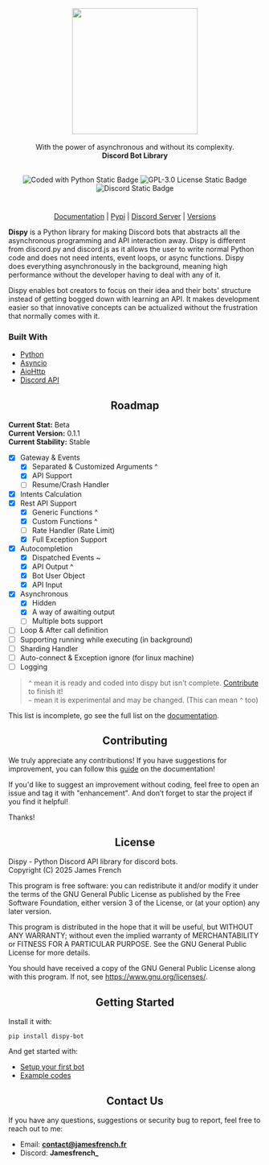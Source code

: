 <div align="center">
  <img src="https://assets.jamesfrench.fr/dispy.png" width="250">
  </br></br>
  With the power of asynchronous and without its complexity.
  </br>
  <strong>Discord Bot Library</strong>
  </br></br>

  ![Coded with Python Static Badge](https://img.shields.io/badge/python-FFFFFF?style=for-the-badge&logo=python&logoColor=FFFFFF&color=306998)
  ![GPL-3.0 License Static Badge](https://img.shields.io/badge/GPL--3.0-FFFFFF?style=for-the-badge&color=%23BD0000)
  ![Discord Static Badge](https://img.shields.io/badge/discord-5865F2?style=for-the-badge&logo=discord&logoColor=white)

</div>

# <p align="center"></p>

<div align="center">
  
  [Documentation](https://dispy.gitbook.io/docs) | [Pypi](https://pypi.org/project/dispy-bot) | [Discord Server](https://discord.gg/NXDsZpqJjT) | [Versions](https://dispy.gitbook.io/docs/informations/changelogs)
</div>
  
**Dispy** is a Python library for making Discord bots that abstracts all the asynchronous programming and API interaction away. Dispy is different from discord.py and discord.js as it allows the user to write normal Python code and does not need intents, event loops, or async functions. Dispy does everything asynchronously in the background, meaning high performance without the developer having to deal with any of it.

Dispy enables bot creators to focus on their idea and their bots' structure instead of getting bogged down with learning an API. It makes development easier so that innovative concepts can be actualized without the frustration that normally comes with it.

### Built With
- [Python](https://www.python.org/)
- [Asyncio](https://docs.python.org/fr/3/library/asyncio.html)
- [AioHttp](https://docs.aiohttp.org/en/stable/)
- [Discord API](https://discord.com/developers/docs/intro#explore-the-apis)

## <div align="center">Roadmap</div>
**Current Stat:** Beta</br>
**Current Version:** 0.1.1</br>
**Current Stability:** Stable</br>

- [x] Gateway & Events
  - [x] Separated & Customized Arguments ^
  - [x] API Support
  - [ ] Resume/Crash Handler
- [x] Intents Calculation
- [x] Rest API Support
  - [x] Generic Functions ^
  - [x] Custom Functions ^
  - [ ] Rate Handler (Rate Limit)
  - [X] Full Exception Support
- [x] Autocompletion
  - [x] Dispatched Events ~
  - [x] API Output ^
  - [x] Bot User Object
  - [X] API Input
- [x] Asynchronous
  - [x] Hidden
  - [x] A way of awaiting output
  - [ ] Multiple bots support
- [ ] Loop & After call definition
- [ ] Supporting running while executing (in background)
- [ ] Sharding Handler
- [ ] Auto-connect & Exception ignore (for linux machine)
- [ ] Logging

> `^` mean it is ready and coded into dispy but isn't complete. [Contribute](https://jamesfrench.gitbook.io/dispy/informations/contribute) to finish it!</br>
> `~` mean it is experimental and may be changed. (This can mean `^` too)

This list is incomplete, go see the full list on the [documentation](https://jamesfrench.gitbook.io/dispy/informations/roadmap).</br>

## <div align="center">Contributing</div>
We truly appreciate any contributions! If you have suggestions for improvement, you can follow this [guide](https://jamesfrench.gitbook.io/dispy/informations/contribute) on the documentation!

If you'd like to suggest an improvement without coding, feel free to open an issue and tag it with "enhancement". And don’t forget to star the project if you find it helpful!

Thanks!

## <div align="center">License</div>

Dispy - Python Discord API library for discord bots.</br>
Copyright (C) 2025  James French

This program is free software: you can redistribute it and/or modify
it under the terms of the GNU General Public License as published by
the Free Software Foundation, either version 3 of the License, or
(at your option) any later version.

This program is distributed in the hope that it will be useful,
but WITHOUT ANY WARRANTY; without even the implied warranty of
MERCHANTABILITY or FITNESS FOR A PARTICULAR PURPOSE.  See the
GNU General Public License for more details.

You should have received a copy of the GNU General Public License
along with this program.  If not, see <https://www.gnu.org/licenses/>.

## <div align="center">Getting Started</div>

Install it with:
```
pip install dispy-bot
```
And get started with:
- [Setup your first bot](https://dispy.gitbook.io/docs/documentation/readme/setup-your-bot-on-discord)
- [Example codes](https://dispy.gitbook.io/docs/documentation/examples)

## <div align="center">Contact Us</div>

If you have any questions, suggestions or security bug to report, feel free to reach out to me:
- Email: **[contact@jamesfrench.fr](mailto:contact@jamesfrench.fr)**
- Discord: **Jamesfrench_**
